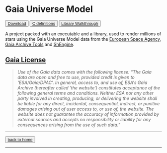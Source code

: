 # Gaia Universe Model

<button class="btn">[Download](https://github.com/MrSinho/Gaia_Universe_Model.git)</button>
<button class="btn">[C definitions](c_definitions)</button>
<button class="btn">[Library Walkthrough](library_walkthrough)</button>

A project packed with an executable and a library, used to render millions of stars using the Gaia Universe Model data from the [European Space Agency](https://gea.esac.esa.int/archive/), [Gaia Archive Tools](../Gaia_Archive_Tools/index) and [ShEngine](../SH-Engine/index).

## [Gaia License](https://www.cosmos.esa.int/web/gaia-users/license)

> *Use of the Gaia data comes with the following license:*
*"The Gaia data are open and free to use, provided credit is given to 'ESA/Gaia/DPAC'. In general, access to, and use of, ESA's Gaia Archive (hereafter called 'the website') constitutes acceptance of the following general terms and conditions. Neither ESA nor any other party involved in creating, producing, or delivering the website shall be liable for any direct, incidental, consequential, indirect, or punitive damages arising out of user access to, or use of, the website. The website does not guarantee the accuracy of information provided by external sources and accepts no responsibility or liability for any consequences arising from the use of such data."*

---

<button class="btn">[back to home](../../index)</button>

---